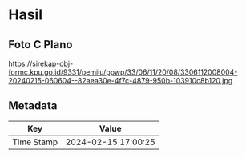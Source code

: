 # Hasil

## Foto C Plano

https://sirekap-obj-formc.kpu.go.id/9331/pemilu/ppwp/33/06/11/20/08/3306112008004-20240215-060604--82aea30e-4f7c-4879-950b-103910c8b120.jpg


## Metadata

| Key        | Value               |
| ---------- | ------------------- |
| Time Stamp | 2024-02-15 17:00:25 |



